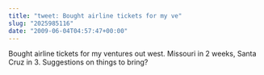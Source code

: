 ```yaml
---
title: "tweet: Bought airline tickets for my ve"
slug: "2025985116"
date: "2009-06-04T04:57:47+00:00"
---
```

Bought airline tickets for my ventures out west.  Missouri in 2 weeks, Santa Cruz in 3.  Suggestions on things to bring?